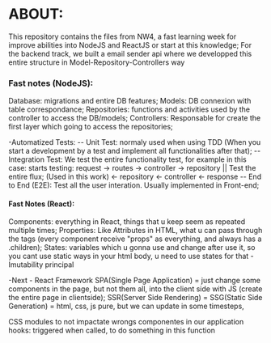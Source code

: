 # ABOUT:
This repository contains the files from NW4, a fast learning week for improve abilities into NodeJS and ReactJS or start at this knowledge;
For the backend track, we built a email sender api where we developped this entire structure in Model-Repository-Controllers way



### Fast notes (NodeJS):

Database: migrations and entire DB features;
Models: DB connexion with table correspondance;
Repositories: functions and activities used by the controller to access the DB/models;
Controllers: Responsable for create the first layer which going to access the repositories;

-Automatized Tests:
	-- Unit Test: normaly used when using TDD (When you start a development by a test and implement all functionalities after that);
	-- Integration Test: We test the entire functionality test, for example in this case: starts testing: request -> routes -> controller -> repository || Test the entire flux; (Used in this work)
														<- repository <- controller <- response	
	-- End to End (E2E): Test all the user interation. Usually implemented in Front-end;





#### Fast Notes (React):
Components: everything in React, things that u keep seem as repeated multiple times;
Properties: Like Attributes in HTML, what u can pass through the tags (every component receive "props" as everything, and always has a .children);
States: variables which u gonna use and change after use it, so you cant use static ways in your html body, u need to use states for that - Imutability principal

-Next - React Framework
SPA(Single Page Application) = just change some components in the page, but not them all, into the client side with JS (create the entire page in clientside);
SSR(Server Side Rendering) = 
SSG(Static Side Generation) = html, css, js pure, but we can update in some timesteps,

CSS modules to not impactate wrongs componentes in our application
hooks: triggered when called, to do something in this function
 
